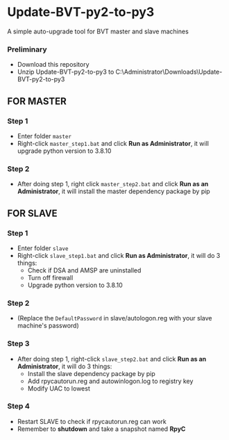 # Update-BVT-py2-to-py3
A simple auto-upgrade tool for BVT master and slave machines

### Preliminary
* Download this repository
* Unzip Update-BVT-py2-to-py3 to C:\Administrator\Downloads\Update-BVT-py2-to-py3

## FOR MASTER
### Step 1
* Enter folder `master`
* Right-click `master_step1.bat` and click **Run as Administrator**, it will upgrade python version to 3.8.10

### Step 2
* After doing step 1, right click `master_step2.bat` and click **Run as an Administrator**, it will install the master dependency package by pip

## FOR SLAVE
### Step 1
* Enter folder `slave`
* Right-click `slave_step1.bat` and click **Run as Administrator**, it will do 3 things:
    * Check if DSA and AMSP are uninstalled
    * Turn off firewall
    * Upgrade python version to 3.8.10

### Step 2
* (Replace the `DefaultPassword` in slave/autologon.reg with your slave machine's password)

### Step 3
* After doing step 1, right-click `slave_step2.bat` and click **Run as an Administrator**, it will do 3 things:
    * Install the slave dependency package by pip
    * Add rpycautorun.reg and autowinlogon.log to registry key
    * Modify UAC to lowest
### Step 4
* Restart SLAVE to check if rpycautorun.reg can work
* Remember to **shutdown** and take a snapshot named **RpyC**
